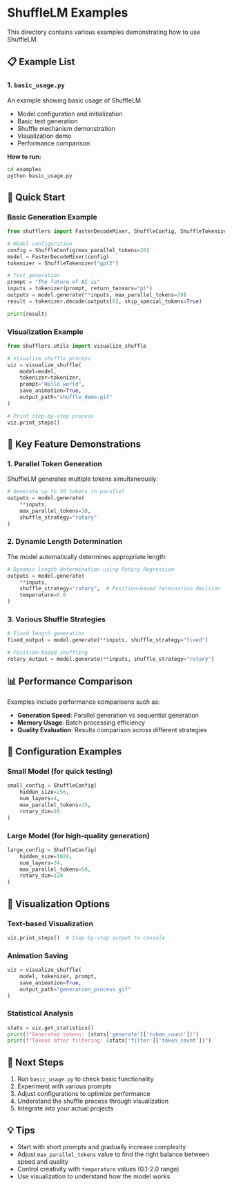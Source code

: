 # ShuffleLM Examples

This directory contains various examples demonstrating how to use ShuffleLM.

## 📋 Example List

### 1. `basic_usage.py`
An example showing basic usage of ShuffleLM.

- Model configuration and initialization
- Basic text generation
- Shuffle mechanism demonstration
- Visualization demo
- Performance comparison

**How to run:**
```bash
cd examples
python basic_usage.py
```

## 🚀 Quick Start

### Basic Generation Example
```python
from shufflers import FasterDecodeMixer, ShuffleConfig, ShuffleTokenizer

# Model configuration
config = ShuffleConfig(max_parallel_tokens=20)
model = FasterDecodeMixer(config)
tokenizer = ShuffleTokenizer("gpt2")

# Text generation
prompt = "The future of AI is"
inputs = tokenizer(prompt, return_tensors="pt")
outputs = model.generate(**inputs, max_parallel_tokens=20)
result = tokenizer.decode(outputs[0], skip_special_tokens=True)

print(result)
```

### Visualization Example
```python
from shufflers.utils import visualize_shuffle

# Visualize shuffle process
viz = visualize_shuffle(
    model=model,
    tokenizer=tokenizer,
    prompt="Hello world",
    save_animation=True,
    output_path="shuffle_demo.gif"
)

# Print step-by-step process
viz.print_steps()
```

## 🎯 Key Feature Demonstrations

### 1. Parallel Token Generation
ShuffleLM generates multiple tokens simultaneously:

```python
# Generate up to 30 tokens in parallel
outputs = model.generate(
    **inputs,
    max_parallel_tokens=30,
    shuffle_strategy="rotary"
)
```

### 2. Dynamic Length Determination
The model automatically determines appropriate length:

```python
# Dynamic length determination using Rotary Regression
outputs = model.generate(
    **inputs,
    shuffle_strategy="rotary",  # Position-based termination decision
    temperature=0.8
)
```

### 3. Various Shuffle Strategies
```python
# Fixed length generation
fixed_output = model.generate(**inputs, shuffle_strategy="fixed")

# Position-based shuffling
rotary_output = model.generate(**inputs, shuffle_strategy="rotary")
```

## 📊 Performance Comparison

Examples include performance comparisons such as:

- **Generation Speed**: Parallel generation vs sequential generation
- **Memory Usage**: Batch processing efficiency
- **Quality Evaluation**: Results comparison across different strategies

## 🔧 Configuration Examples

### Small Model (for quick testing)
```python
small_config = ShuffleConfig(
    hidden_size=256,
    num_layers=4,
    max_parallel_tokens=15,
    rotary_dim=16
)
```

### Large Model (for high-quality generation)
```python
large_config = ShuffleConfig(
    hidden_size=1024,
    num_layers=24,
    max_parallel_tokens=50,
    rotary_dim=128
)
```

## 🎨 Visualization Options

### Text-based Visualization
```python
viz.print_steps()  # Step-by-step output to console
```

### Animation Saving
```python
viz = visualize_shuffle(
    model, tokenizer, prompt,
    save_animation=True,
    output_path="generation_process.gif"
)
```

### Statistical Analysis
```python
stats = viz.get_statistics()
print(f"Generated tokens: {stats['generate']['token_count']}")
print(f"Tokens after filtering: {stats['filter']['token_count']}")
```

## 🚀 Next Steps

1. Run `basic_usage.py` to check basic functionality
2. Experiment with various prompts
3. Adjust configurations to optimize performance
4. Understand the shuffle process through visualization
5. Integrate into your actual projects

## 💡 Tips

- Start with short prompts and gradually increase complexity
- Adjust `max_parallel_tokens` value to find the right balance between speed and quality
- Control creativity with `temperature` values (0.1-2.0 range)
- Use visualization to understand how the model works
